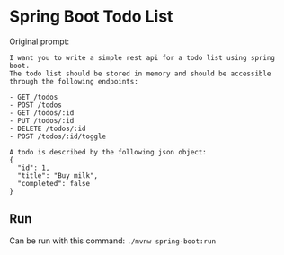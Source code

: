 # Spring Boot Todo List
Original prompt:

    I want you to write a simple rest api for a todo list using spring boot.
    The todo list should be stored in memory and should be accessible
    through the following endpoints:

    - GET /todos
    - POST /todos
    - GET /todos/:id
    - PUT /todos/:id
    - DELETE /todos/:id
    - POST /todos/:id/toggle

    A todo is described by the following json object:
    {
      "id": 1,
      "title": "Buy milk",
      "completed": false
    }

## Run
Can be run with this command: `./mvnw spring-boot:run`
